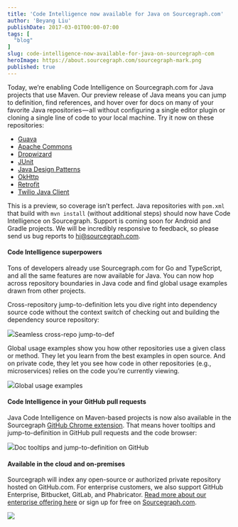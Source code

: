 ```yaml
---
title: 'Code Intelligence now available for Java on Sourcegraph.com'
author: 'Beyang Liu'
publishDate: 2017-03-01T00:00-07:00
tags: [
  "blog"
]
slug: code-intelligence-now-available-for-java-on-sourcegraph-com
heroImage: https://about.sourcegraph.com/sourcegraph-mark.png
published: true
---
```




Today, we’re enabling Code Intelligence on Sourcegraph.com for Java projects that use Maven. Our preview release of Java means you can jump to definition, find references, and hover over for docs on many of your favorite Java repositories — all without configuring a single editor plugin or cloning a single line of code to your local machine. Try it now on these repositories:

*   [Guava](https://sourcegraph.com/github.com/google/guava@379757e3b1c22fef4b19181e404c6abb7ad58d50/-/blob/guava/src/com/google/common/collect/ImmutableList.java#L80:38-80:40)
*   [Apache Commons](https://sourcegraph.com/github.com/apache/commons-io@8b9fe1b01ce21003f6a6ff8391ad2a64f4d21030/-/blob/src/main/java/org/apache/commons/io/FilenameUtils.java#L82:14-82:27)
*   [Dropwizard](https://sourcegraph.com/github.com/dropwizard/dropwizard@857cb187e6f882cb2d05b6ba8291a99861165b81/-/blob/dropwizard-example/src/main/java/com/example/helloworld/HelloWorldApplication.java#L1:1)
*   [JUnit](https://sourcegraph.com/github.com/junit-team/junit@cebbf5e15725b4dc247ac0557f6fa63f475b15af/-/blob/src/main/java/org/junit/Test.java#L66:19-66:23)
*   [Java Design Patterns](https://sourcegraph.com/github.com/iluwatar/java-design-patterns@cca4760f6990886c0dd47dea93a6c0d359917073/-/blob/visitor/src/main/java/com/iluwatar/visitor/Commander.java#L30:14-30:23)
*   [OkHttp](https://sourcegraph.com/github.com/square/okhttp@89621df62dda5cf73726ce2d5410c82c6f760f00/-/blob/okhttp/src/main/java/okhttp3/OkHttpClient.java#L121:14-121:26)
*   [Retrofit](https://sourcegraph.com/github.com/square/retrofit@39fcdb46e07f2f14319a4031d86bf8f3dbd1d405/-/blob/retrofit/src/main/java/retrofit2/Retrofit.java#L59:20-59:28)
*   [Twilio Java Client](https://sourcegraph.com/github.com/twilio/twilio-java@34de1d5789022a8b1332464c689dd6ef2a2b597f/-/blob/src/main/java/com/twilio/Twilio.java#L1:1)

This is a preview, so coverage isn’t perfect. Java repositories with `pom.xml` that build with `mvn install` (without additional steps) should now have Code Intelligence on Sourcegraph. Support is coming soon for Android and Gradle projects. We will be incredibly responsive to feedback, so please send us bug reports to [hi@sourcegraph.com](mailto:hi@sourcegraph.com).

#### Code Intelligence superpowers

Tons of developers already use Sourcegraph.com for Go and TypeScript, and all the same features are now available for Java. You can now hop across repository boundaries in Java code and find global usage examples drawn from other projects.

Cross-repository jump-to-definition lets you dive right into dependency source code without the context switch of checking out and building the dependency source repository:

[![](https://cdn-images-1.medium.com/max/1000/1*X-QMOEV8WaL-wcgJ9-SLDQ.png)](https://sourcegraph.com/github.com/square/okhttp@89621df62dda5cf73726ce2d5410c82c6f760f00/-/blob/okhttp-tests/src/main/java/okhttp3/AutobahnTester.java#L24:13-24:23)Seamless cross-repo jump-to-def

Global usage examples show you how other repositories use a given class or method. They let you learn from the best examples in open source. And on private code, they let you see how code in other repositories (e.g., microservices) relies on the code you’re currently viewing.

[![](https://cdn-images-1.medium.com/max/1000/1*i2SxWzW9rKWM6C9DzYjJjQ.png)](https://sourcegraph.com/github.com/junit-team/junit@cebbf5e15725b4dc247ac0557f6fa63f475b15af/-/blob/src/main/java/org/junit/Test.java#L66:19-66:23)Global usage examples

#### Code Intelligence in your GitHub pull requests

Java Code Intelligence on Maven-based projects is now also available in the Sourcegraph [GitHub Chrome extension](https://docs.sourcegraph.com/integration/browser_extension?hl=en). That means hover tooltips and jump-to-definition in GitHub pull requests and the code browser:

[![](https://cdn-images-1.medium.com/max/800/1*F-6teGnQ7HMFjAkSKwtf8Q.png)](https://docs.sourcegraph.com/integration/browser_extension)Doc tooltips and jump-to-definition on GitHub

#### Available in the cloud and on-premises

Sourcegraph will index any open-source or authorized private repository hosted on GitHub.com. For enterprise customers, we also support GitHub Enterprise, Bitbucket, GitLab, and Phabricator. [Read more about our enterprise offering here](https://sourcegraph.com/pricing) or sign up for free on [Sourcegraph.com](https://sourcegraph.com).

[![](https://cdn-images-1.medium.com/max/800/1*FjQjUq7Pvoy-0dKvR4fJ5Q.png)](https://sourcegraph.com/login)

